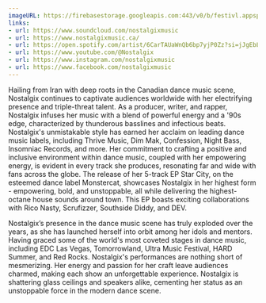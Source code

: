 ```yaml
---
imageURL: https://firebasestorage.googleapis.com:443/v0/b/festivl.appspot.com/o/userContent%2F90DB07D4-281E-461C-937D-9567781726A4.png?alt=media&token=2bef3147-0512-44fa-be9b-4cbaeef23167
links:
- url: https://www.soundcloud.com/nostalgixmusic
- url: https://www.nostalgixmusic.ca/
- url: https://open.spotify.com/artist/6CarTAUaWnQb6bp7yjP0Zz?si=jJgEbL7WRgyLHQf_n9CpdA
- url: https://www.youtube.com/@Nostalgix
- url: https://www.instagram.com/nostalgixmusic
- url: https://www.facebook.com/nostalgixmusic
---
```

Hailing from Iran with deep roots in the Canadian dance music scene, Nostalgix continues to captivate audiences worldwide with her electrifying presence and triple-threat talent. As a producer, writer, and rapper, Nostalgix infuses her music with a blend of powerful energy and a '90s edge, characterized by thunderous basslines and infectious beats. 
Nostalgix's unmistakable style has earned her acclaim on leading dance music labels, including Thrive Music, Dim Mak, Confession, Night Bass, Insomniac Records, and more. Her commitment to crafting a positive and inclusive environment within dance music, coupled with her empowering energy, is evident in every track she produces, resonating far and wide with fans across the globe. The release of her 5-track EP Star City, on the esteemed dance label Monstercat, showcases Nostalgix in her highest form - empowering, bold, and unstoppable, all while delivering the highest-octane house sounds around town. This EP boasts exciting collaborations with Rico Nasty, Scrufizzer, Southside Diddy, and DEV. 

Nostalgix’s presence in the dance music scene has truly exploded over the years, as she has launched herself into orbit among her idols and mentors. Having graced some of the world's most coveted stages in dance music, including EDC Las Vegas, Tomorrowland, Ultra Music Festival, HARD Summer, and Red Rocks. Nostalgix's performances are nothing short of mesmerizing. Her energy and passion for her craft leave audiences charmed, making each show an unforgettable experience. Nostalgix is shattering glass ceilings and speakers alike, cementing her status as an unstoppable force in the modern dance scene.
